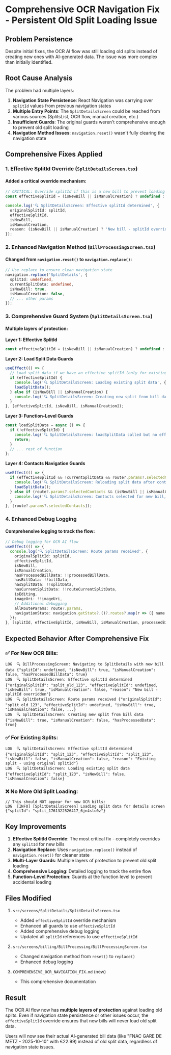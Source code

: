 # Comprehensive OCR Navigation Fix - Persistent Old Split Loading Issue

## Problem Persistence

Despite initial fixes, the OCR AI flow was still loading old splits instead of creating new ones with AI-generated data. The issue was more complex than initially identified.

## Root Cause Analysis

The problem had multiple layers:

1. **Navigation State Persistence**: React Navigation was carrying over `splitId` values from previous navigation states
2. **Multiple Entry Points**: The `SplitDetailsScreen` could be reached from various sources (SplitsList, OCR flow, manual creation, etc.)
3. **Insufficient Guards**: The original guards weren't comprehensive enough to prevent old split loading
4. **Navigation Method Issues**: `navigation.reset()` wasn't fully clearing the navigation state

## Comprehensive Fixes Applied

### 1. **Effective SplitId Override** (`SplitDetailsScreen.tsx`)

#### Added a critical override mechanism:
```typescript
// CRITICAL: Override splitId if this is a new bill to prevent loading old splits
const effectiveSplitId = (isNewBill || isManualCreation) ? undefined : splitId;

console.log('🔍 SplitDetailsScreen: Effective splitId determined', {
  originalSplitId: splitId,
  effectiveSplitId,
  isNewBill,
  isManualCreation,
  reason: (isNewBill || isManualCreation) ? 'New bill - splitId overridden' : 'Existing split - using original splitId'
});
```

### 2. **Enhanced Navigation Method** (`BillProcessingScreen.tsx`)

#### Changed from `navigation.reset()` to `navigation.replace()`:
```typescript
// Use replace to ensure clean navigation state
navigation.replace('SplitDetails', {
  splitId: undefined,
  currentSplitData: undefined,
  isNewBill: true,
  isManualCreation: false,
  // ... other params
});
```

### 3. **Comprehensive Guard System** (`SplitDetailsScreen.tsx`)

#### Multiple layers of protection:

**Layer 1: Effective SplitId**
```typescript
const effectiveSplitId = (isNewBill || isManualCreation) ? undefined : splitId;
```

**Layer 2: Load Split Data Guards**
```typescript
useEffect(() => {
  // Load split data if we have an effective splitId (only for existing splits)
  if (effectiveSplitId) {
    console.log('🔍 SplitDetailsScreen: Loading existing split data', { effectiveSplitId, isNewBill, isManualCreation });
    loadSplitData();
  } else if (isNewBill || isManualCreation) {
    console.log('🔍 SplitDetailsScreen: Creating new split from bill data', { isNewBill, isManualCreation, hasProcessedData: !!processedBillData });
  }
}, [effectiveSplitId, isNewBill, isManualCreation]);
```

**Layer 3: Function-Level Guards**
```typescript
const loadSplitData = async () => {
  if (!effectiveSplitId) {
    console.log('🔍 SplitDetailsScreen: loadSplitData called but no effectiveSplitId');
    return;
  }
  // ... rest of function
};
```

**Layer 4: Contacts Navigation Guards**
```typescript
useEffect(() => {
  if (effectiveSplitId && !currentSplitData && route?.params?.selectedContacts) {
    console.log('🔍 SplitDetailsScreen: Reloading split data after contacts selection', { effectiveSplitId, isNewBill, isManualCreation });
    loadSplitData();
  } else if (route?.params?.selectedContacts && (isNewBill || isManualCreation)) {
    console.log('🔍 SplitDetailsScreen: Contacts selected for new bill, not reloading split data', { isNewBill, isManualCreation });
  }
}, [route?.params?.selectedContacts]);
```

### 4. **Enhanced Debug Logging**

#### Comprehensive logging to track the flow:
```typescript
// Debug logging for OCR AI flow
useEffect(() => {
  console.log('🔍 SplitDetailsScreen: Route params received', {
    originalSplitId: splitId,
    effectiveSplitId,
    isNewBill,
    isManualCreation,
    hasProcessedBillData: !!processedBillData,
    hasBillData: !!billData,
    hasSplitData: !!splitData,
    hasCurrentSplitData: !!routeCurrentSplitData,
    isEditing,
    imageUri: !!imageUri,
    // Additional debugging
    allRouteParams: route?.params,
    navigationState: navigation.getState?.()?.routes?.map(r => ({ name: r.name, params: r.params }))
  });
}, [splitId, effectiveSplitId, isNewBill, isManualCreation, processedBillData, billData, splitData, routeCurrentSplitData, isEditing, imageUri]);
```

## Expected Behavior After Comprehensive Fix

### ✅ **For New OCR Bills:**
```
LOG  🔍 BillProcessingScreen: Navigating to SplitDetails with new bill data {"splitId": undefined, "isNewBill": true, "isManualCreation": false, "hasProcessedBillData": true}
LOG  🔍 SplitDetailsScreen: Effective splitId determined {"originalSplitId": "split_old_123", "effectiveSplitId": undefined, "isNewBill": true, "isManualCreation": false, "reason": "New bill - splitId overridden"}
LOG  🔍 SplitDetailsScreen: Route params received {"originalSplitId": "split_old_123", "effectiveSplitId": undefined, "isNewBill": true, "isManualCreation": false, ...}
LOG  🔍 SplitDetailsScreen: Creating new split from bill data {"isNewBill": true, "isManualCreation": false, "hasProcessedData": true}
```

### ✅ **For Existing Splits:**
```
LOG  🔍 SplitDetailsScreen: Effective splitId determined {"originalSplitId": "split_123", "effectiveSplitId": "split_123", "isNewBill": false, "isManualCreation": false, "reason": "Existing split - using original splitId"}
LOG  🔍 SplitDetailsScreen: Loading existing split data {"effectiveSplitId": "split_123", "isNewBill": false, "isManualCreation": false}
```

### ❌ **No More Old Split Loading:**
```
// This should NOT appear for new OCR bills:
LOG  [INFO] [SplitDetailsScreen] Loading split data for details screen {"splitId": "split_1761322526417_6jn4slu0z"}
```

## Key Improvements

1. **Effective SplitId Override**: The most critical fix - completely overrides any `splitId` for new bills
2. **Navigation Replace**: Uses `navigation.replace()` instead of `navigation.reset()` for cleaner state
3. **Multi-Layer Guards**: Multiple layers of protection to prevent old split loading
4. **Comprehensive Logging**: Detailed logging to track the entire flow
5. **Function-Level Protection**: Guards at the function level to prevent accidental loading

## Files Modified

1. `src/screens/SplitDetails/SplitDetailsScreen.tsx`
   - Added `effectiveSplitId` override mechanism
   - Enhanced all guards to use `effectiveSplitId`
   - Added comprehensive debug logging
   - Updated all `splitId` references to use `effectiveSplitId`

2. `src/screens/billing/BillProcessing/BillProcessingScreen.tsx`
   - Changed navigation method from `reset()` to `replace()`
   - Enhanced debug logging

3. `COMPREHENSIVE_OCR_NAVIGATION_FIX.md` (new)
   - This comprehensive documentation

## Result

The OCR AI flow now has **multiple layers of protection** against loading old splits. Even if navigation state persistence or other issues occur, the `effectiveSplitId` override ensures that new bills will never load old split data.

Users will now see their actual AI-generated bill data (like "FNAC GARE DE METZ - 2025-10-10" with €22.99) instead of old split data, regardless of navigation state issues.
